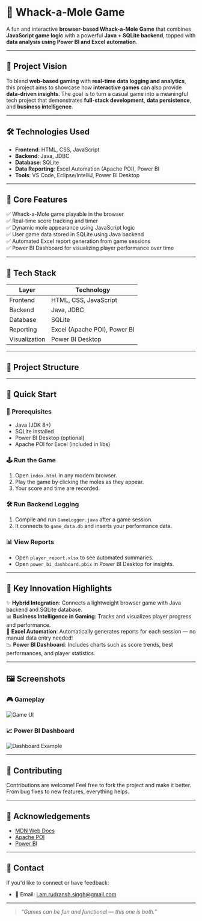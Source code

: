 # 🎯 Whack-a-Mole Game

A fun and interactive **browser-based Whack-a-Mole Game** that combines **JavaScript game logic** with a powerful **Java + SQLite backend**, topped with **data analysis using Power BI and Excel automation**.

---

## 🌟 Project Vision

To blend **web-based gaming** with **real-time data logging and analytics**, this project aims to showcase how **interactive games** can also provide **data-driven insights**. The goal is to turn a casual game into a meaningful tech project that demonstrates **full-stack development**, **data persistence**, and **business intelligence**.

---

## 🛠️ Technologies Used

- **Frontend**: HTML, CSS, JavaScript
- **Backend**: Java, JDBC
- **Database**: SQLite
- **Data Reporting**: Excel Automation (Apache POI), Power BI
- **Tools**: VS Code, Eclipse/IntelliJ, Power BI Desktop

---

## 🧠 Core Features

✅ Whack-a-Mole game playable in the browser  
✅ Real-time score tracking and timer  
✅ Dynamic mole appearance using JavaScript logic  
✅ User game data stored in SQLite using Java backend  
✅ Automated Excel report generation from game sessions  
✅ Power BI Dashboard for visualizing player performance over time  

---

## 🔧 Tech Stack

| Layer           | Technology                |
|----------------|---------------------------|
| Frontend       | HTML, CSS, JavaScript     |
| Backend        | Java, JDBC                |
| Database       | SQLite                    |
| Reporting      | Excel (Apache POI), Power BI |
| Visualization  | Power BI Desktop          |

---

## 📁 Project Structure


---

## 🚀 Quick Start

### 🔧 Prerequisites
- Java (JDK 8+)
- SQLite installed
- Power BI Desktop (optional)
- Apache POI for Excel (included in libs)

### 🕹️ Run the Game

1. Open `index.html` in any modern browser.
2. Play the game by clicking the moles as they appear.
3. Your score and time are recorded.

### 🛠️ Run Backend Logging

1. Compile and run `GameLogger.java` after a game session.
2. It connects to `game_data.db` and inserts your performance data.

### 📊 View Reports

- Open `player_report.xlsx` to see automated summaries.
- Open `power_bi_dashboard.pbix` in Power BI Desktop for insights.

---

## 🧪 Key Innovation Highlights

✨ **Hybrid Integration**: Connects a lightweight browser game with Java backend and SQLite database.  
📊 **Business Intelligence in Gaming**: Tracks and visualizes player progress and performance.  
🧾 **Excel Automation**: Automatically generates reports for each session — no manual data entry needed!  
📉 **Power BI Dashboard**: Includes charts such as score trends, best performances, and player statistics.

---

## 🖼️ Screenshots

### 🎮 Gameplay
![Game UI](https://upload.wikimedia.org/wikipedia/commons/thumb/a/a3/Whack_a_mole_game.jpg/320px-Whack_a_mole_game.jpg)

### 📈 Power BI Dashboard
![Dashboard Example](https://learn.microsoft.com/en-us/power-bi/create-reports/media/service-tutorial-create-dashboard/power-bi-dashboard.png)

---

## 🤝 Contributing

Contributions are welcome! Feel free to fork the project and make it better. From bug fixes to new features, everything helps.

---


## 🙌 Acknowledgements

- [MDN Web Docs](https://developer.mozilla.org/)
- [Apache POI](https://poi.apache.org/)
- [Power BI](https://powerbi.microsoft.com/)

---

## 🔗 Contact

If you'd like to connect or have feedback:
- 📧 Email: i.am.rudransh.singh@gmail.com

---

> _“Games can be fun and functional — this one is both.”_

